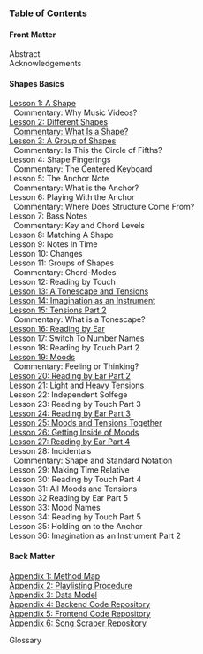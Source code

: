 ### Table of Contents

#### Front Matter
Abstract  
Acknowledgements  

#### Shapes Basics
[Lesson 1: A Shape](/lessons/01-a-shape.md)  
&nbsp;&nbsp;Commentary: Why Music Videos?  
[Lesson 2: Different Shapes](/lessons/02-different-shapes.md)  
&nbsp;&nbsp;[Commentary: What Is a Shape?](/writing/02-what-is-a-shape.md)  
[Lesson 3: A Group of Shapes](/lessons/03-a-group.md)  
&nbsp;&nbsp;Commentary: Is This the Circle of Fifths?  
Lesson 4: Shape Fingerings  
&nbsp;&nbsp;Commentary: The Centered Keyboard  
Lesson 5: The Anchor Note  
&nbsp;&nbsp;Commentary: What is the Anchor?  
Lesson 6: Playing With the Anchor  
&nbsp;&nbsp;Commentary: Where Does Structure Come From?  
Lesson 7: Bass Notes  
&nbsp;&nbsp;Commentary: Key and Chord Levels  
Lesson 8: Matching A Shape  
Lesson 9: Notes In Time  
Lesson 10: Changes  
Lesson 11: Groups of Shapes  
&nbsp;&nbsp;Commentary: Chord-Modes  
Lesson 12: Reading by Touch  
[Lesson 13: A Tonescape and Tensions](/lessons/13-a-tonescape-and-tensions.md)  
[Lesson 14: Imagination as an Instrument](/lessons/14-imagination-as-an-instrument.md)  
[Lesson 15: Tensions Part 2](/lessons/15-two-higher-and-lower.md)  
&nbsp;&nbsp;Commentary: What is a Tonescape?  
[Lesson 16: Reading by Ear](/lessons/16-reading-by-ear.md)  
[Lesson 17: Switch To Number Names](/lessons/17-switch-to-number-names.md)  
Lesson 18: Reading by Touch Part 2  
[Lesson 19: Moods](/lessons/19-moods.md)  
&nbsp;&nbsp;Commentary: Feeling or Thinking?  
[Lesson 20: Reading by Ear Part 2](/lessons/20-reading-by-ear-2.md)  
[Lesson 21: Light and Heavy Tensions](/lessons/21-light-and-heavy-tensions.md)  
Lesson 22: Independent Solfege  
Lesson 23: Reading by Touch Part 3  
[Lesson 24: Reading by Ear Part 3](/lessons/24-reading-by-ear-3.md)  
[Lesson 25: Moods and Tensions Together](/lessons/25-moods-and-tensions-together.md)  
[Lesson 26: Getting Inside of Moods](/lessons/26-getting-inside-of-moods.md)  
[Lesson 27: Reading by Ear Part 4](/lessons/27-reading-by-ear-4.md)  
Lesson 28: Incidentals  
&nbsp;&nbsp;Commentary: Shape and Standard Notation  
Lesson 29: Making Time Relative  
Lesson 30: Reading by Touch Part 4  
Lesson 31: All Moods and Tensions  
Lesson 32 Reading by Ear Part 5  
Lesson 33: Mood Names  
Lesson 34: Reading by Touch Part 5  
Lesson 35: Holding on to the Anchor  
Lesson 36: Imagination as an Instrument Part 2  

#### Back Matter

[Appendix 1: Method Map](./)  
[Appendix 2: Playlisting Procedure](https://github.com/shapesmusic/shapes-backend/blob/main/db/playlisting_procedure.md)  
[Appendix 3: Data Model](https://github.com/shapesmusic/shapes-backend/blob/main/db/data-model.md)  
[Appendix 4: Backend Code Repository](https://github.com/shapesmusic/shapes-backend)  
[Appendix 5: Frontend Code Repository](https://github.com/shapesmusic/shapes-client)  
[Appendix 6: Song Scraper Repository](https://github.com/shapesmusic/song-scraper)  

Glossary  

